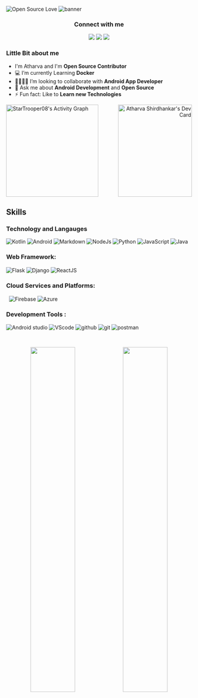 
![Open Source Love](https://img.shields.io/badge/Open%20%E2%9D%A4%EF%B8%8FSource-blue)
![banner](https://user-images.githubusercontent.com/72031540/140060483-557b741e-52f6-46da-adee-8ea92c4f542a.png)


 
<h3 align="center">Connect with me</h3>
<p align="center">
<a href="https://twitter.com/_Atharva_08"><img src="https://user-images.githubusercontent.com/72031540/139949353-5b213410-0eb4-4f58-8007-588a42eb7bf8.png"/></a>
<a href="https://dev.to/star_trooper"><img src="https://user-images.githubusercontent.com/72031540/139948913-9d7fe272-804d-4b74-add7-1a7338ddd8c5.png"/></a>
<a href="https://www.linkedin.com/in/atharvashirdhankar"><img src="https://user-images.githubusercontent.com/72031540/139949418-1c6ce3f4-b83f-4ec9-b57d-a892398e7768.png"/></a>
</p>

### Little Bit about me
<ul>
  <li>I'm Atharva and I'm <b>Open Source Contributor</b></li>
  <li> 💻 I’m currently Learning <b>Docker</b> </li>
  <li> 🤜🏻🤛🏻 I’m looking to collaborate with <b>Android App Developer</b></li>
  <li> 💬 Ask me about <b>Android Development</b> and <b>Open Source</b></li>
  <li> ⚡ Fun fact: Like to <b>Learn new Technologies</b></li>
</ul>




<p align="left">
<img align="left" alt="StarTrooper08's Activity Graph" src="https://activity-graph.herokuapp.com/graph?username=StarTrooper08&bg_color=000000&color=68AEFF&line=FFFFFF&point=0C73C8&hide_border=true" height="250px"/>
</p>
<p align="right">
<a href="https://app.daily.dev/StarTrooper"><img src="https://api.daily.dev/devcards/f00cee4361ca41e4b283885b79d213e3.png?r=gte" height="250px" width="200px" alt="Atharva Shirdhankar's Dev Card"/></a>
</p>






## Skills 
### Technology and Langauges
<p align="justify">
  <img src="https://user-images.githubusercontent.com/72031540/140291379-a7beff06-d4ea-4b21-b107-0a6891da505b.png" alt="Kotlin"/>
  <img src="https://user-images.githubusercontent.com/72031540/140024958-73ec5d74-beec-4b72-93fd-c84aa0166ebc.png" alt="Android"/>
  <img src="https://user-images.githubusercontent.com/72031540/140028276-8d54d24f-b439-400b-acdf-4af68c72dad5.png" alt="Markdown"/>
  <img src="https://user-images.githubusercontent.com/72031540/140028281-b4758c34-1be1-4d65-8c4d-f1edd1315dd5.png" alt="NodeJs"/>
  <img src="https://user-images.githubusercontent.com/72031540/140028298-14eed942-3fe2-4eaa-9342-e5a605c56ee1.png" alt="Python"/>
  <img src="https://user-images.githubusercontent.com/72031540/140028303-d6858356-1ff3-4e8d-a94c-b1a88e49fee6.png" alt="JavaScript"/>
  <img src="https://user-images.githubusercontent.com/72031540/140031630-d8d61836-9005-4495-94cc-a490da8d66b3.png" alt="Java"/>
</p>

### Web Framework:
<p align="Justify">
  <img align="center" src="https://user-images.githubusercontent.com/72031540/140028273-4f1c0529-5ff4-4216-b572-ae49be3b07d2.png" alt="Flask"/>
  <img align="center" src="https://user-images.githubusercontent.com/72031540/140029366-f30817a0-f9d1-4fd7-8daa-697da0b58993.png" alt="Django"/>
  <img align="center" src="https://user-images.githubusercontent.com/72031540/140028283-66476981-3203-459e-8b2d-68b2c32620fb.png" alt="ReactJS"/>
</p>

### Cloud Services and Platforms:
<p align="justify">
  <img align="center" src="https://user-images.githubusercontent.com/72031540/140028285-c6c24c5c-ba6c-4f4c-b8b8-14ccb3c81cb2.png" alt=""/>
  <img align="center" src="https://user-images.githubusercontent.com/72031540/140028292-212a5cd4-c158-4d0b-b699-d48ca7954f12.png" alt=""/>
  <img align="center" src="https://user-images.githubusercontent.com/72031540/140028279-92f6a25f-d587-446d-ac3b-d1363f7a2ece.png" alt="Firebase"/>
  <img align="center" src="https://user-images.githubusercontent.com/72031540/140028305-b7dda70b-37bf-432d-99b5-dcf1c1872ab4.png" alt="Azure"/>
</p>

### Development Tools :
<p align="justify">
   <img  src="https://user-images.githubusercontent.com/72031540/140028275-17110cfa-71e5-40bf-9c91-2c507d98ba1f.png" alt="Android studio"/>
   <img  src="https://user-images.githubusercontent.com/72031540/140028284-c17034e1-4bbf-4c7d-869e-1bd671f41eef.png" alt="VScode"/>
   <img  src="https://user-images.githubusercontent.com/72031540/140028308-81e6b67c-850a-4634-901a-4b920952b9e9.png" alt="github"/>
   <img  src="https://user-images.githubusercontent.com/72031540/140028311-ffd40e7c-0cb0-4d37-89cd-53cf004f1077.png" alt="git"/>
   <img src="https://user-images.githubusercontent.com/72031540/140028302-b650915f-3bf7-47f3-8f00-398049014417.png" alt="postman"/>

</p>
<br/>

<p align="center">
  <img width="49%" src="https://github-readme-stats.vercel.app/api?username=StarTrooper08&show_icons=true&theme=jolly" />
  <img width="49%" src="https://github-readme-streak-stats.herokuapp.com/?user=StarTrooper08&theme=jolly" />
</p>




